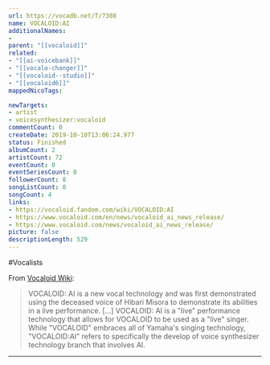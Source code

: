 ```yaml
---
url: https://vocadb.net/T/7308
name: VOCALOID:AI
additionalNames: 
- 
parent: "[[vocaloid]]"
related:
- "[[ai-voicebank]]"
- "[[vocalo-changer]]"
- "[[vocaloid--studio]]"
- "[[vocaloid6]]"
mappedNicoTags:

newTargets:
- artist
- voicesynthesizer:vocaloid
commentCount: 0
createDate: 2019-10-10T13:06:24.977
status: Finished
albumCount: 2
artistCount: 72
eventCount: 0
eventSeriesCount: 0
followerCount: 8
songListCount: 0
songCount: 4
links: 
- https://vocaloid.fandom.com/wiki/VOCALOID:AI
- https://www.vocaloid.com/en/news/vocaloid_ai_news_release/
- https://www.vocaloid.com/news/vocaloid_ai_news_release/
picture: false
descriptionLength: 529
---
```


#Vocalists

From [Vocaloid Wiki](https://vocaloid.fandom.com/wiki/Vocaloid_Wiki:Sandbox/Vocaloid:_AI):
>VOCALOID: AI is a new vocal technology and was first demonstrated using the deceased voice of Hibari Misora to demonstrate its abilities in a live performance. [...] VOCALOID: AI is a "live" performance technology that allows for VOCALOID to be used as a "live" singer. While "VOCALOID" embraces all of Yamaha's singing technology, "VOCALOID:AI" refers to specifically the develop of voice synthesizer technology branch that involves AI.

---

